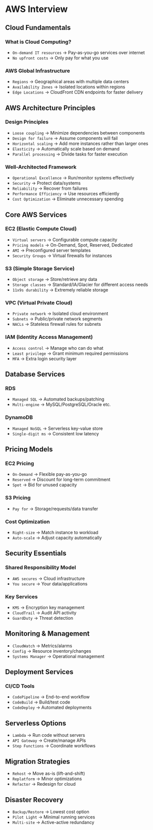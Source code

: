# AWS Interview

## Cloud Fundamentals
### What is Cloud Computing?
- `On-demand IT resources` → Pay-as-you-go services over internet  
- `No upfront costs` → Only pay for what you use  

### AWS Global Infrastructure
- `Regions` → Geographical areas with multiple data centers  
- `Availability Zones` → Isolated locations within regions  
- `Edge Locations` → CloudFront CDN endpoints for faster delivery  

## AWS Architecture Principles
### Design Principles
- `Loose coupling` → Minimize dependencies between components  
- `Design for failure` → Assume components will fail  
- `Horizontal scaling` → Add more instances rather than larger ones  
- `Elasticity` → Automatically scale based on demand  
- `Parallel processing` → Divide tasks for faster execution  

### Well-Architected Framework
- `Operational Excellence` → Run/monitor systems effectively  
- `Security` → Protect data/systems  
- `Reliability` → Recover from failures  
- `Performance Efficiency` → Use resources efficiently  
- `Cost Optimization` → Eliminate unnecessary spending  

## Core AWS Services
### EC2 (Elastic Compute Cloud)
- `Virtual servers` → Configurable compute capacity  
- `Pricing models` → On-Demand, Spot, Reserved, Dedicated  
- `AMI` → Preconfigured server templates  
- `Security Groups` → Virtual firewalls for instances  

### S3 (Simple Storage Service)
- `Object storage` → Store/retrieve any data  
- `Storage classes` → Standard/IA/Glacier for different access needs  
- `11x9s durability` → Extremely reliable storage  

### VPC (Virtual Private Cloud)
- `Private network` → Isolated cloud environment  
- `Subnets` → Public/private network segments  
- `NACLs` → Stateless firewall rules for subnets  

### IAM (Identity Access Management)
- `Access control` → Manage who can do what  
- `Least privilege` → Grant minimum required permissions  
- `MFA` → Extra login security layer  

## Database Services
### RDS
- `Managed SQL` → Automated backups/patching  
- `Multi-engine` → MySQL/PostgreSQL/Oracle etc.  

### DynamoDB
- `Managed NoSQL` → Serverless key-value store  
- `Single-digit ms` → Consistent low latency  

## Pricing Models
### EC2 Pricing
- `On-Demand` → Flexible pay-as-you-go  
- `Reserved` → Discount for long-term commitment  
- `Spot` → Bid for unused capacity  

### S3 Pricing
- `Pay for` → Storage/requests/data transfer  

### Cost Optimization
- `Right-size` → Match instance to workload  
- `Auto-scale` → Adjust capacity automatically  

## Security Essentials
### Shared Responsibility Model
- `AWS secures` → Cloud infrastructure  
- `You secure` → Your data/applications  

### Key Services
- `KMS` → Encryption key management  
- `CloudTrail` → Audit API activity  
- `GuardDuty` → Threat detection  

## Monitoring & Management
- `CloudWatch` → Metrics/alarms  
- `Config` → Resource inventory/changes  
- `Systems Manager` → Operational management  

## Deployment Services
### CI/CD Tools
- `CodePipeline` → End-to-end workflow  
- `CodeBuild` → Build/test code  
- `CodeDeploy` → Automated deployments  

## Serverless Options
- `Lambda` → Run code without servers  
- `API Gateway` → Create/manage APIs  
- `Step Functions` → Coordinate workflows  

## Migration Strategies
- `Rehost` → Move as-is (lift-and-shift)  
- `Replatform` → Minor optimizations  
- `Refactor` → Redesign for cloud  

## Disaster Recovery
- `Backup/Restore` → Lowest cost option  
- `Pilot Light` → Minimal running services  
- `Multi-site` → Active-active redundancy  
